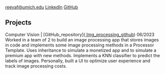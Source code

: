 [reevaf@umich.edu](reevaf@umich.edu) 
[LinkedIn](https://www.linkedin.com/in/reeva-faisal/)
[GitHub](https://github.com/reevafaisal)

## Projects
Computer Vision | [GitHub_repository]([ Img_processing_github](https://github.com/user-attachments/assets/4ffcce0d-8a95-4333-ada5-b8607b42b549))                                      06/2023
Worked in a team of 2 to build an image processing app that stores images in code and implements some image processing methods in a Processor Template. Uses inheritance to simulate a monetized app and to simulate a premium app with new methods. Implements a KNN classifier to predict the labels of images. Personally, built a UI to optimize user experience and track image processing costs.

